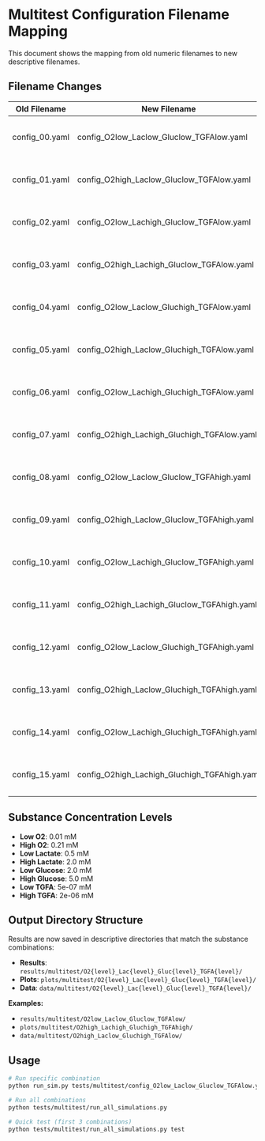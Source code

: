 # Multitest Configuration Filename Mapping

This document shows the mapping from old numeric filenames to new descriptive filenames.

## Filename Changes

| Old Filename | New Filename | Description |
|--------------|--------------|-------------|
| config_00.yaml | config_O2low_Laclow_Gluclow_TGFAlow.yaml | O2=Low, Lactate=Low, Glucose=Low, TGFA=Low |
| config_01.yaml | config_O2high_Laclow_Gluclow_TGFAlow.yaml | O2=High, Lactate=Low, Glucose=Low, TGFA=Low |
| config_02.yaml | config_O2low_Lachigh_Gluclow_TGFAlow.yaml | O2=Low, Lactate=High, Glucose=Low, TGFA=Low |
| config_03.yaml | config_O2high_Lachigh_Gluclow_TGFAlow.yaml | O2=High, Lactate=High, Glucose=Low, TGFA=Low |
| config_04.yaml | config_O2low_Laclow_Gluchigh_TGFAlow.yaml | O2=Low, Lactate=Low, Glucose=High, TGFA=Low |
| config_05.yaml | config_O2high_Laclow_Gluchigh_TGFAlow.yaml | O2=High, Lactate=Low, Glucose=High, TGFA=Low |
| config_06.yaml | config_O2low_Lachigh_Gluchigh_TGFAlow.yaml | O2=Low, Lactate=High, Glucose=High, TGFA=Low |
| config_07.yaml | config_O2high_Lachigh_Gluchigh_TGFAlow.yaml | O2=High, Lactate=High, Glucose=High, TGFA=Low |
| config_08.yaml | config_O2low_Laclow_Gluclow_TGFAhigh.yaml | O2=Low, Lactate=Low, Glucose=Low, TGFA=High |
| config_09.yaml | config_O2high_Laclow_Gluclow_TGFAhigh.yaml | O2=High, Lactate=Low, Glucose=Low, TGFA=High |
| config_10.yaml | config_O2low_Lachigh_Gluclow_TGFAhigh.yaml | O2=Low, Lactate=High, Glucose=Low, TGFA=High |
| config_11.yaml | config_O2high_Lachigh_Gluclow_TGFAhigh.yaml | O2=High, Lactate=High, Glucose=Low, TGFA=High |
| config_12.yaml | config_O2low_Laclow_Gluchigh_TGFAhigh.yaml | O2=Low, Lactate=Low, Glucose=High, TGFA=High |
| config_13.yaml | config_O2high_Laclow_Gluchigh_TGFAhigh.yaml | O2=High, Lactate=Low, Glucose=High, TGFA=High |
| config_14.yaml | config_O2low_Lachigh_Gluchigh_TGFAhigh.yaml | O2=Low, Lactate=High, Glucose=High, TGFA=High |
| config_15.yaml | config_O2high_Lachigh_Gluchigh_TGFAhigh.yaml | O2=High, Lactate=High, Glucose=High, TGFA=High |

## Substance Concentration Levels

- **Low O2**: 0.01 mM
- **High O2**: 0.21 mM
- **Low Lactate**: 0.5 mM
- **High Lactate**: 2.0 mM
- **Low Glucose**: 2.0 mM
- **High Glucose**: 5.0 mM
- **Low TGFA**: 5e-07 mM
- **High TGFA**: 2e-06 mM

## Output Directory Structure

Results are now saved in descriptive directories that match the substance combinations:

- **Results**: `results/multitest/O2{level}_Lac{level}_Gluc{level}_TGFA{level}/`
- **Plots**: `plots/multitest/O2{level}_Lac{level}_Gluc{level}_TGFA{level}/`
- **Data**: `data/multitest/O2{level}_Lac{level}_Gluc{level}_TGFA{level}/`

**Examples:**
- `results/multitest/O2low_Laclow_Gluclow_TGFAlow/`
- `plots/multitest/O2high_Lachigh_Gluchigh_TGFAhigh/`
- `data/multitest/O2high_Laclow_Gluchigh_TGFAlow/`

## Usage

```bash
# Run specific combination
python run_sim.py tests/multitest/config_O2low_Laclow_Gluclow_TGFAlow.yaml

# Run all combinations
python tests/multitest/run_all_simulations.py

# Quick test (first 3 combinations)
python tests/multitest/run_all_simulations.py test
```
